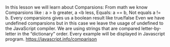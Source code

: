 In this lesson we will learn about Comparsions: 
From math we know Comparsions like :
a > b  greater,  a <b  less, Equals: a == b, Not equals a != b.
Every comparsions gives us a boolean result like true/false 
Even we have undefined comparsions but in this case we leave the usage of undefined to the JavaScript compiler.
We are using strings that  are compared letter-by-letter in the “dictionary” order.
Every example will be displayed in Javascript program. 
https://javascript.info/comparison
